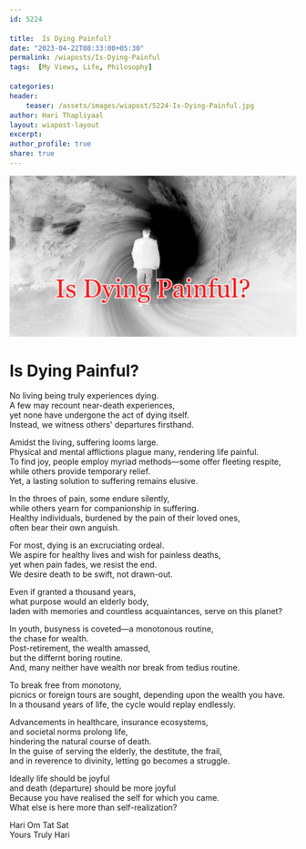 ```yaml
---    
id: 5224    
  
title:  Is Dying Painful?    
date: "2023-04-22T08:33:00+05:30"    
permalink: /wiaposts/Is-Dying-Painful
tags:  [My Views, Life, Philosophy]     
    
categories:    
header:    
    teaser: /assets/images/wiapost/5224-Is-Dying-Painful.jpg    
author: Hari Thapliyaal    
layout: wiapost-layout    
excerpt:    
author_profile: true    
share: true    
---    
```

    
![Dying is Painful?](/assets/images/wiapost/5224-Is-Dying-Painful.jpg)    
    
# Is Dying Painful?   
   
No living being truly experiences dying.     
A few may recount near-death experiences,     
yet none have undergone the act of dying itself.     
Instead, we witness others' departures firsthand.    
    
Amidst the living, suffering looms large.     
Physical and mental afflictions plague many, rendering life painful.     
To find joy, people employ myriad methods—some offer fleeting respite,     
while others provide temporary relief.     
Yet, a lasting solution to suffering remains elusive.    
    
In the throes of pain, some endure silently,     
while others yearn for companionship in suffering.     
Healthy individuals, burdened by the pain of their loved ones,     
often bear their own anguish.    
    
For most, dying is an excruciating ordeal.     
We aspire for healthy lives and wish for painless deaths,     
yet when pain fades, we resist the end.     
We desire death to be swift, not drawn-out.    
    
Even if granted a thousand years,     
what purpose would an elderly body,     
laden with memories and countless acquaintances, serve on this planet?    
    
In youth, busyness is coveted—a monotonous routine,     
the chase for wealth.     
Post-retirement, the wealth amassed,     
but the differnt boring routine.    
And, many neither have wealth nor break from tedius routine.    
    
To break free from monotony,     
picnics or foreign tours are sought, depending upon the wealth you have.     
In a thousand years of life, the cycle would replay endlessly.    
    
Advancements in healthcare, insurance ecosystems,     
and societal norms prolong life,     
hindering the natural course of death.     
In the guise of serving the elderly, the destitute, the frail,     
and in reverence to divinity, letting go becomes a struggle.    
    
Ideally life should be joyful    
and death (departure) should be more joyful    
Because you have realised the self for which you came.    
What else is here more than self-realization?    
    
Hari Om Tat Sat    
Yours Truly Hari    



